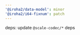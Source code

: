 ```yaml
---
'@iroha2/data-model': minor
'@iroha2/i64-fixnum': patch
---
```


deps: update `@scale-codec/*` deps
